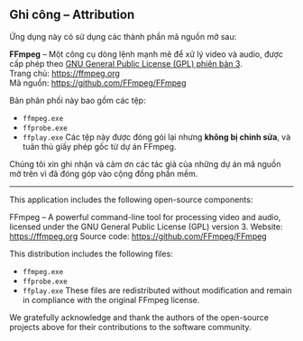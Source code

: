 ## Ghi công – Attribution

Ứng dụng này có sử dụng các thành phần mã nguồn mở sau:

**FFmpeg** – Một công cụ dòng lệnh mạnh mẽ để xử lý video và audio, được cấp phép theo [GNU General Public License (GPL) phiên bản 3](https://www.gnu.org/licenses/gpl-3.0.html).  
Trang chủ: https://ffmpeg.org  
Mã nguồn: https://github.com/FFmpeg/FFmpeg

Bản phân phối này bao gồm các tệp:
- `ffmpeg.exe`
- `ffprobe.exe`
- `ffplay.exe`
Các tệp này được đóng gói lại nhưng **không bị chỉnh sửa**, và tuân thủ giấy phép gốc từ dự án FFmpeg.

Chúng tôi xin ghi nhận và cảm ơn các tác giả của những dự án mã nguồn mở trên vì đã đóng góp vào cộng đồng phần mềm.

---
This application includes the following open-source components:

FFmpeg – A powerful command-line tool for processing video and audio, licensed under the GNU General Public License (GPL) version 3.
Website: https://ffmpeg.org
Source code: https://github.com/FFmpeg/FFmpeg

This distribution includes the following files:
- `ffmpeg.exe`
- `ffprobe.exe`
- `ffplay.exe`
These files are redistributed without modification and remain in compliance with the original FFmpeg license.

We gratefully acknowledge and thank the authors of the open-source projects above for their contributions to the software community.
